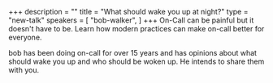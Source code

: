 +++
description = ""
title = "What should wake you up at night?"
type = "new-talk"
speakers = [
        "bob-walker",
]
+++
On-Call can be painful but it doesn't have to be. Learn how modern practices can make on-call better for everyone.

bob has been doing on-call for over 15 years and has opinions about what should wake you up and who should be woken up. He intends to share them with you.